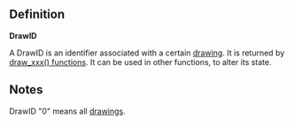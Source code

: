 Definition
----------

**DrawID**

A DrawID is an identifier associated with a certain
[drawing](drawing "wikilink"). It is returned by [draw\_xxx()
functions](Functioncategory:drawing "wikilink"). It can be used in other
functions, to alter its state.

Notes
-----

DrawID "0" means all [drawings](drawing "wikilink").
